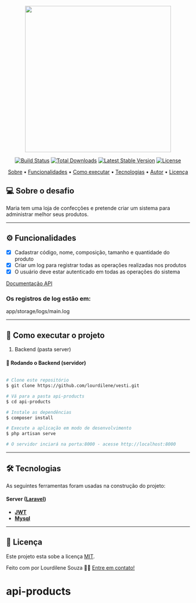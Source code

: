 <p align="center"><a href="https://laravel.com" target="_blank"><img src="https://raw.githubusercontent.com/laravel/art/master/logo-lockup/5%20SVG/2%20CMYK/1%20Full%20Color/laravel-logolockup-cmyk-red.svg" width="400"></a></p>

<p align="center">
<a href="https://travis-ci.org/laravel/framework"><img src="https://travis-ci.org/laravel/framework.svg" alt="Build Status"></a>
<a href="https://packagist.org/packages/laravel/framework"><img src="https://img.shields.io/packagist/dt/laravel/framework" alt="Total Downloads"></a>
<a href="https://packagist.org/packages/laravel/framework"><img src="https://img.shields.io/packagist/v/laravel/framework" alt="Latest Stable Version"></a>
<a href="https://packagist.org/packages/laravel/framework"><img src="https://img.shields.io/packagist/l/laravel/framework" alt="License"></a>
</p>

<p align="center">
 <a href="#-sobre-o-projeto">Sobre</a> •
 <a href="#-funcionalidades">Funcionalidades</a> •
 <a href="#-como-executar-o-projeto">Como executar</a> • 
 <a href="#-tecnologias">Tecnologias</a> • 
 <a href="#-autor">Autor</a> • 
 <a href="#user-content--licença">Licença</a>
</p>


## 💻 Sobre o desafio

Maria tem uma loja de confecções e pretende criar um sistema para administrar melhor seus produtos.

---

## ⚙️ Funcionalidades

- [x] Cadastrar código, nome, composição, tamanho e quantidade do produto
- [x] Criar um log para registrar todas as operações realizadas nos produtos
- [x] O usuário deve estar autenticado em todas as operações do sistema 

 <a href="https://documenter.getpostman.com/view/16264818/Tzm8DuSk">Documentação API</a>
 
 ### Os registros de log estão em:
 app/storage/logs/main.log

---

## 🚀 Como executar o projeto

1. Backend (pasta server) 

#### 🎲 Rodando o Backend (servidor)

```bash

# Clone este repositório
$ git clone https://github.com/lourdilene/vesti.git

# Vá para a pasta api-products
$ cd api-products

# Instale as dependências
$ composer install

# Execute a aplicação em modo de desenvolvimento
$ php artisan serve

# O servidor inciará na porta:8000 - acesse http://localhost:8000

```

---

## 🛠 Tecnologias

As seguintes ferramentas foram usadas na construção do projeto:

#### [](https://github.com/tgmarinho/Ecoleta#server-nodejs--typescript)**Server**  ([Laravel](https://laravel.com/))

-   **[JWT](https://jwt.io/)**
-   **[Mysql](https://www.mysql.com/)**

---

## 📝 Licença

Este projeto esta sobe a licença [MIT](./LICENSE).

Feito com por Lourdilene Souza 👋🏽 [Entre em contato!](https://www.linkedin.com/in/tgmarinho/)
# api-products
